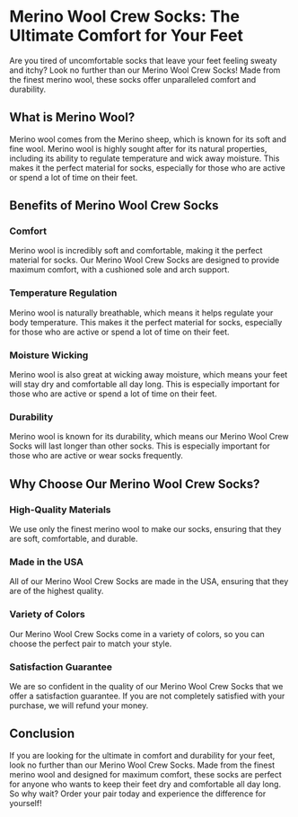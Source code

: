 # Merino Wool Crew Socks: The Ultimate Comfort for Your Feet

Are you tired of uncomfortable socks that leave your feet feeling sweaty and itchy? Look no further than our Merino Wool Crew Socks! Made from the finest merino wool, these socks offer unparalleled comfort and durability.

## What is Merino Wool?

Merino wool comes from the Merino sheep, which is known for its soft and fine wool. Merino wool is highly sought after for its natural properties, including its ability to regulate temperature and wick away moisture. This makes it the perfect material for socks, especially for those who are active or spend a lot of time on their feet.

## Benefits of Merino Wool Crew Socks

### Comfort

Merino wool is incredibly soft and comfortable, making it the perfect material for socks. Our Merino Wool Crew Socks are designed to provide maximum comfort, with a cushioned sole and arch support.

### Temperature Regulation

Merino wool is naturally breathable, which means it helps regulate your body temperature. This makes it the perfect material for socks, especially for those who are active or spend a lot of time on their feet.

### Moisture Wicking

Merino wool is also great at wicking away moisture, which means your feet will stay dry and comfortable all day long. This is especially important for those who are active or spend a lot of time on their feet.

### Durability

Merino wool is known for its durability, which means our Merino Wool Crew Socks will last longer than other socks. This is especially important for those who are active or wear socks frequently.

## Why Choose Our Merino Wool Crew Socks?

### High-Quality Materials

We use only the finest merino wool to make our socks, ensuring that they are soft, comfortable, and durable.

### Made in the USA

All of our Merino Wool Crew Socks are made in the USA, ensuring that they are of the highest quality.

### Variety of Colors

Our Merino Wool Crew Socks come in a variety of colors, so you can choose the perfect pair to match your style.

### Satisfaction Guarantee

We are so confident in the quality of our Merino Wool Crew Socks that we offer a satisfaction guarantee. If you are not completely satisfied with your purchase, we will refund your money.

## Conclusion

If you are looking for the ultimate in comfort and durability for your feet, look no further than our Merino Wool Crew Socks. Made from the finest merino wool and designed for maximum comfort, these socks are perfect for anyone who wants to keep their feet dry and comfortable all day long. So why wait? Order your pair today and experience the difference for yourself!